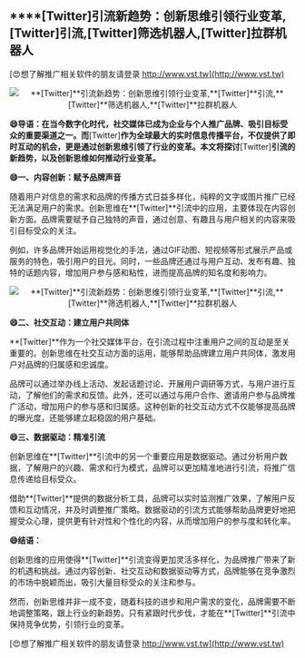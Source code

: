 ## ****[Twitter]**引流新趋势：创新思维引领行业变革,**[Twitter]**引流,**[Twitter]**筛选机器人,**[Twitter]**拉群机器人**

[😍想了解推广相关软件的朋友请登录 http://www.vst.tw](http://www.vst.tw)

 <center><img src="https://vst.tw/MP4/tuiguang/png/2.png" alt="**[Twitter]**引流新趋势：创新思维引领行业变革,**[Twitter]**引流,**[Twitter]**筛选机器人,**[Twitter]**拉群机器人"></center>

**😄导语：在当今数字化时代，社交媒体已成为企业与个人推广品牌、吸引目标受众的重要渠道之一。而**[Twitter]**作为全球最大的实时信息传播平台，不仅提供了即时互动的机会，更是通过创新思维引领了行业的变革。本文将探讨**[Twitter]**引流的新趋势，以及创新思维如何推动行业变革。**

**😄一、内容创新：赋予品牌声音**

随着用户对信息的需求和品牌的传播方式日益多样化，纯粹的文字或图片推广已经无法满足用户的需求。创新思维在**[Twitter]**引流中的应用，主要体现在内容创新方面。品牌需要赋予自己独特的声音，通过创意、有趣且与用户相关的内容来吸引目标受众的关注。

例如，许多品牌开始运用视觉化的手法，通过GIF动图、短视频等形式展示产品或服务的特色，吸引用户的目光。同时，一些品牌还通过与用户互动、发布有趣、独特的话题内容，增加用户参与感和粘性，进而提高品牌的知名度和影响力。

 <center><img src="https://vst.tw/MP4/tuiguang/png/5.png" alt="**[Twitter]**引流新趋势：创新思维引领行业变革,**[Twitter]**引流,**[Twitter]**筛选机器人,**[Twitter]**拉群机器人"></center>

**😄二、社交互动：建立用户共同体**

**[Twitter]**作为一个社交媒体平台，在引流过程中注重用户之间的互动是至关重要的。创新思维在社交互动方面的运用，能够帮助品牌建立用户共同体，激发用户对品牌的归属感和忠诚度。

品牌可以通过举办线上活动、发起话题讨论、开展用户调研等方式，与用户进行互动，了解他们的需求和反馈。此外，还可以通过与用户合作、邀请用户参与品牌推广活动，增加用户的参与感和归属感。这种创新的社交互动方式不仅能够提高品牌的曝光度，还能够建立起稳固的用户基础。

**😄三、数据驱动：精准引流**

创新思维在**[Twitter]**引流中的另一个重要应用是数据驱动。通过分析用户数据，了解用户的兴趣、需求和行为模式，品牌可以更加精准地进行引流，将推广信息传递给目标受众。

借助**[Twitter]**提供的数据分析工具，品牌可以实时监测推广效果，了解用户反馈和互动情况，并及时调整推广策略。数据驱动的引流方式能够帮助品牌更好地把握受众心理，提供更有针对性和个性化的内容，从而增加用户的参与度和转化率。

**😄结语：**

创新思维的应用使得**[Twitter]**引流变得更加灵活多样化，为品牌推广带来了新的机遇和挑战。通过内容创新、社交互动和数据驱动等方式，品牌能够在竞争激烈的市场中脱颖而出，吸引大量目标受众的关注和参与。

然而，创新思维并非一成不变，随着科技的进步和用户需求的变化，品牌需要不断地调整策略，跟上行业的新趋势。只有紧跟时代步伐，才能在**[Twitter]**引流中保持竞争优势，引领行业的变革。

[😍想了解推广相关软件的朋友请登录 http://www.vst.tw](http://www.vst.tw)



